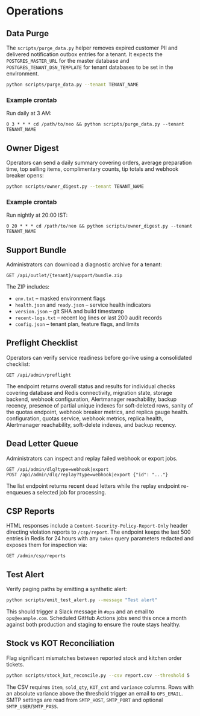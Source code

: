 # Operations

## Data Purge

The `scripts/purge_data.py` helper removes expired customer PII and delivered
notification outbox entries for a tenant. It expects the `POSTGRES_MASTER_URL`
for the master database and `POSTGRES_TENANT_DSN_TEMPLATE` for tenant databases
to be set in the environment.

```bash
python scripts/purge_data.py --tenant TENANT_NAME
```

### Example crontab

Run daily at 3 AM:

```
0 3 * * * cd /path/to/neo && python scripts/purge_data.py --tenant TENANT_NAME
```

## Owner Digest

Operators can send a daily summary covering orders, average preparation
time, top selling items, complimentary counts, tip totals and webhook
breaker opens:

```bash
python scripts/owner_digest.py --tenant TENANT_NAME
```

### Example crontab

Run nightly at 20:00 IST:

```
0 20 * * * cd /path/to/neo && python scripts/owner_digest.py --tenant TENANT_NAME
```

## Support Bundle

Administrators can download a diagnostic archive for a tenant:

```
GET /api/outlet/{tenant}/support/bundle.zip
```

The ZIP includes:

- `env.txt` – masked environment flags
- `health.json` and `ready.json` – service health indicators
- `version.json` – git SHA and build timestamp
- `recent-logs.txt` – recent log lines or last 200 audit records
- `config.json` – tenant plan, feature flags, and limits

## Preflight Checklist

Operators can verify service readiness before go‑live using a consolidated
checklist:

```
GET /api/admin/preflight
```

The endpoint returns overall status and results for individual checks covering
database and Redis connectivity, migration state, storage backend, webhook
configuration, Alertmanager reachability, backup recency, presence of partial
unique indexes for soft‑deleted rows, sanity of the quotas endpoint, webhook
breaker metrics, and replica gauge health.
configuration, quotas service, webhook metrics, replica health, Alertmanager
reachability, soft-delete indexes, and backup recency.

## Dead Letter Queue

Administrators can inspect and replay failed webhook or export jobs.

```
GET /api/admin/dlq?type=webhook|export
POST /api/admin/dlq/replay?type=webhook|export {"id": "..."}
```

The list endpoint returns recent dead letters while the replay endpoint
re-enqueues a selected job for processing.

## CSP Reports

HTML responses include a `Content-Security-Policy-Report-Only` header directing
violation reports to `/csp/report`. The endpoint keeps the last 500 entries in
Redis for 24 hours with any `token` query parameters redacted and exposes them
for inspection via:

```
GET /admin/csp/reports
```

## Test Alert

Verify paging paths by emitting a synthetic alert:

```bash
python scripts/emit_test_alert.py --message "Test alert"
```

This should trigger a Slack message in `#ops` and an email to
`ops@example.com`. Scheduled GitHub Actions jobs send this once a month
against both production and staging to ensure the route stays healthy.


## Stock vs KOT Reconciliation

Flag significant mismatches between reported stock and kitchen order tickets.

```bash
python scripts/stock_kot_reconcile.py --csv report.csv --threshold 5
```

The CSV requires `item`, `sold_qty`, `KOT_cnt` and `variance` columns. Rows with
an absolute variance above the threshold trigger an email to `OPS_EMAIL`. SMTP
settings are read from `SMTP_HOST`, `SMTP_PORT` and optional `SMTP_USER`/`SMTP_PASS`.
